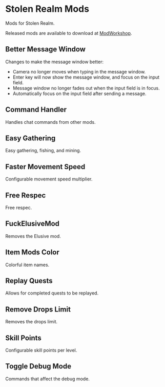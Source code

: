 # Stolen Realm Mods

Mods for Stolen Realm.

Released mods are available to download at [ModWorkshop](https://modworkshop.net/user/124854).

## Better Message Window

Changes to make the message window better:

* Camera no longer moves when typing in the message window.
* Enter key will now show the message window, and focus on the input field.
* Message window no longer fades out when the input field is in focus.
* Automatically focus on the input field after sending a message.

## Command Handler

Handles chat commands from other mods.

## Easy Gathering

Easy gathering, fishing, and mining.

## Faster Movement Speed

Configurable movement speed multiplier.

## Free Respec

Free respec.

## FuckElusiveMod

Removes the Elusive mod.

## Item Mods Color

Colorful item names.

## Replay Quests

Allows for completed quests to be replayed.

## Remove Drops Limit

Removes the drops limit.

## Skill Points

Configurable skill points per level.

## Toggle Debug Mode

Commands that affect the debug mode.
